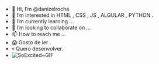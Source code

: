 - 👋 Hi, I’m @danizelrocha
- 👀 I’m interested in HTML , CSS , JS , ALGULAR , PYTHON .
- 🌱 I’m currently learning ...
- 💞️ I’m looking to collaborate on ...
- 📫 How to reach me ...
- 😱 Gosto de ler .
- 💀 Quero desenvolver.
- ![SoExcited~GIF](https://user-images.githubusercontent.com/101830720/160750621-2e5745aa-cdb2-4e99-9a6b-ec7b402c4593.gif)

<!---
danizelrocha/danizelrocha is a ✨ special ✨ repository because its `README.md` (this file) appears on your GitHub profile.
You can click the Preview link to take a look at your changes.
--->
